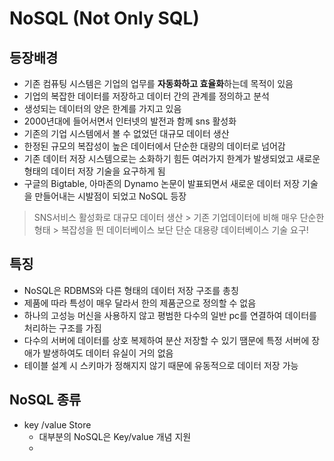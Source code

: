 # NoSQL (Not Only SQL)



## 등장배경

- 기존 컴퓨팅 시스템은 기업의 업무를 **자동화하고 효율화**하는데 목적이 있음
- 기업의 복잡한 데이터를 저장하고 데이터 간의 관계를 정의하고 분석
- 생성되는 데이터의 양은 한계를 가지고 있음
- 2000년대에 들어서면서 인터넷의 발전과 함께 sns 활성화
- 기존의 기업 시스템에서 볼 수 없었던 대규모 데이터 생산
- 한정된 규모의 복잡성이 높은 데이터에서 단순한 대량의 데이터로 넘어감
- 기존 데이터 저장 시스템으로는 소화하기 힘든 여러가지 한계가 발생되었고 새로운 형태의 데이터 저장 기술을 요구하게 됨
- 구글의 Bigtable, 아마존의 Dynamo 논문이 발표되면서 새로운 데이터 저장 기술을 만들어내는 시발점이 되었고 NoSQL 등장 

> SNS서비스 활성화로 대규모 데이터 생산 > 기존 기업데이터에 비해 매우 단순한 형태 > 복잡성을 띈 데이터베이스 보단 단순 대용량 데이터베이스 기술 요구!





## 특징

- NoSQL은 RDBMS와 다른 형태의 데이터 저장 구조를 총칭
- 제품에 따라 특성이 매우 달라서 한의 제품군으로 정의할 수 없음
- 하나의 고성능 머신을 사용하지 않고 평범한 다수의 일반 pc를 연결하여 데이터를 처리하는 구조를 가짐
- 다수의 서버에 데이터를 상호 복제하여 분산 저장할 수 있기 땜문에 특정 서버에 장애가 발생하여도 데이터 유실이 거의 없음
- 테이블 설계 시 스키마가 정해지지 않기 때문에 유동적으로 데이터 저장 가능





## NoSQL 종류

- key /value Store 
  - 대부분의 NoSQL은 Key/value 개념 지원
  - 